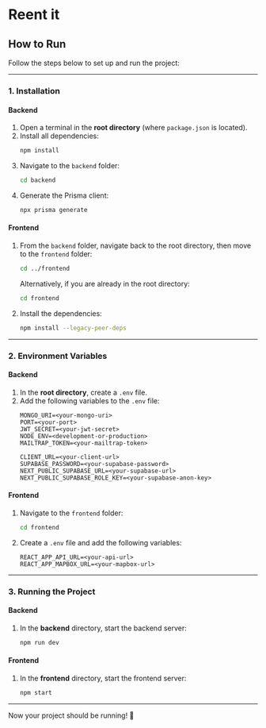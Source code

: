 # Reent it

## How to Run

Follow the steps below to set up and run the project:

---

### 1. Installation

#### Backend
1. Open a terminal in the **root directory** (where `package.json` is located).
2. Install all dependencies:
   ```bash
   npm install
   ```
3. Navigate to the `backend` folder:
   ```bash
   cd backend
   ```
4. Generate the Prisma client:
   ```bash
   npx prisma generate
   ```

#### Frontend
1. From the `backend` folder, navigate back to the root directory, then move to the `frontend` folder:
   ```bash
   cd ../frontend
   ```
   Alternatively, if you are already in the root directory:
   ```bash
   cd frontend
   ```
2. Install the dependencies:
   ```bash
   npm install --legacy-peer-deps
   ```

---

### 2. Environment Variables

#### Backend
1. In the **root directory**, create a `.env` file.
2. Add the following variables to the `.env` file:
   ```
   MONGO_URI=<your-mongo-uri>
   PORT=<your-port>
   JWT_SECRET=<your-jwt-secret>
   NODE_ENV=<development-or-production>
   MAILTRAP_TOKEN=<your-mailtrap-token>

   CLIENT_URL=<your-client-url>
   SUPABASE_PASSWORD=<your-supabase-password>
   NEXT_PUBLIC_SUPABASE_URL=<your-supabase-url>
   NEXT_PUBLIC_SUPABASE_ROLE_KEY=<your-supabase-anon-key>
   ```

#### Frontend
1. Navigate to the `frontend` folder:
   ```bash
   cd frontend
   ```
2. Create a `.env` file and add the following variables:
   ```
   REACT_APP_API_URL=<your-api-url>
   REACT_APP_MAPBOX_URL=<your-mapbox-url>
   ```

---

### 3. Running the Project

#### Backend
1. In the **backend** directory, start the backend server:
   ```bash
   npm run dev
   ```

#### Frontend
1. In the **frontend** directory, start the frontend server:
   ```bash
   npm start
   ```

---

Now your project should be running! 🎉
